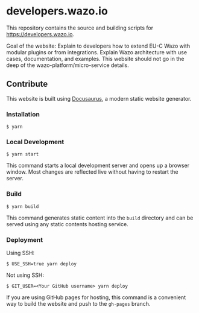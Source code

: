 # developers.wazo.io

This repository contains the source and building scripts for https://developers.wazo.io.

Goal of the website: Explain to developers how to extend EU-C Wazo with modular plugins or from integrations. Explain Wazo architecture with use cases, documentation, and examples. This website should not go in the deep of the wazo-platform/micro-service
details.


## Contribute

This website is built using [Docusaurus](https://docusaurus.io/), a modern static website generator.

### Installation

```
$ yarn
```

### Local Development

```
$ yarn start
```

This command starts a local development server and opens up a browser window. Most changes are reflected live without having to restart the server.

### Build

```
$ yarn build
```

This command generates static content into the `build` directory and can be served using any static contents hosting service.

### Deployment

Using SSH:

```
$ USE_SSH=true yarn deploy
```

Not using SSH:

```
$ GIT_USER=<Your GitHub username> yarn deploy
```

If you are using GitHub pages for hosting, this command is a convenient way to build the website and push to the `gh-pages` branch.
